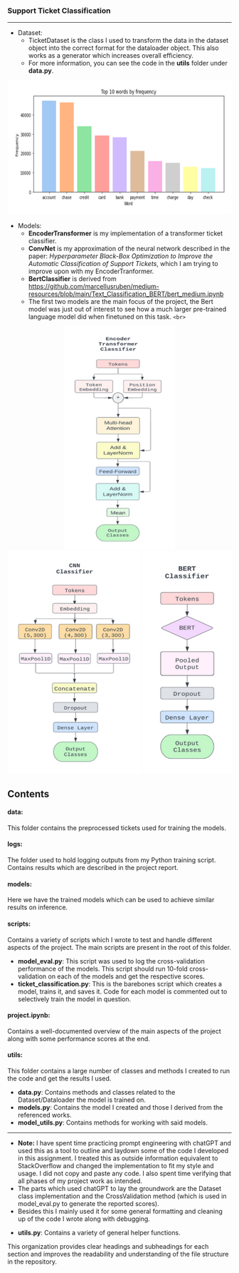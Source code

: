 ### Support Ticket Classification

---

* Dataset:
  * TicketDataset is the class I used to transform the data in the dataset object into the correct format for the dataloader object. This also works as a generator which increases overall efficiency.
  * For more information, you can see the code in the **utils** folder under **data.py**.

<p align="center">
 <img src="visualizations/top-words.png" alt="top 10 words" title="top 10 words by frequency" width="700" height="300">
</p>

* Models:
  * **EncoderTransformer** is my implementation of a transformer ticket classifier.
  * **ConvNet** is my approximation of the neural network described in the paper: *Hyperparameter Black-Box Optimization to Improve the Automatic Classification of Support Tickets*, which I am trying to improve upon with my EncoderTranformer.
  * **BertClassifier** is derived from https://github.com/marcellusruben/medium-resources/blob/main/Text_Classification_BERT/bert_medium.ipynb
  * The first two models are the main focus of the project, the Bert model was just out of interest to see how a much larger pre-trained language model did when finetuned on this task.
    `<br>`

<p align="center">
 <img src="visualizations/models/imgs/model-3.png" alt="encoder transformer" title="encoder architecture" width="250" height="500">
 <img src="visualizations/models/imgs/model-1.png" alt="cnn" title="cnn architecture" width="300" height="500">
 <img src="visualizations/models/imgs/model-2.png" alt="bert classifier" title="bert classifier architecture" width="200" height="500">
</p>

## Contents

#### data:

This folder contains the preprocessed tickets used for training the models.

#### logs:

The folder used to hold logging outputs from my Python training script. Contains results which are described in the project report.

#### models:

Here we have the trained models which can be used to achieve similar results on inference.

#### scripts:

Contains a variety of scripts which I wrote to test and handle different aspects of the project. The main scripts are present in the root of this folder.

- **model_eval.py**:
  This script was used to log the cross-validation performance of the models. This script should run 10-fold cross-validation on each of the models and get the respective scores.
- **ticket_classification.py**:
  This is the barebones script which creates a model, trains it, and saves it. Code for each model is commented out to selectively train the model in question.

#### project.ipynb:

Contains a well-documented overview of the main aspects of the project along with some performance scores at the end.

#### utils:

This folder contains a large number of classes and methods I created to run the code and get the results I used.

- **data.py**:
  Contains methods and classes related to the Dataset/Dataloader the model is trained on.
- **models.py**:
  Contains the model I created and those I derived from the referenced works.
- **model_utils.py**:
  Contains methods for working with said models.

---

* **Note:** I have spent time practicing prompt engineering with chatGPT and used this as a tool to outline and laydown some of the code I developed in this assignment. I treated this as outside information equivalent to StackOverflow and changed the implementation to fit my style and usage. I did not copy and paste any code. I also spent time verifying that all phases of my project work as intended.
* The parts which used chatGPT to lay the groundwork are the Dataset class implementation and the CrossValidation method (which is used in model_eval.py to generate the reported scores).
* Besides this I mainly used it for some general formatting and cleaning up of the code I wrote along with debugging.

- **utils.py**:
  Contains a variety of general helper functions.

This organization provides clear headings and subheadings for each section and improves the readability and understanding of the file structure in the repository.
